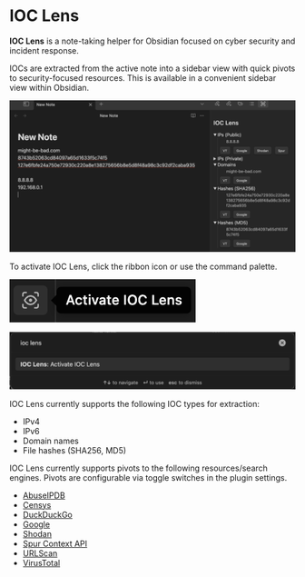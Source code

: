 # IOC Lens

**IOC Lens** is a note-taking helper for Obsidian focused on cyber security and incident response.

IOCs are extracted from the active note into a sidebar view with quick pivots to security-focused resources. This is available in a convenient sidebar view within Obsidian.

![demo](https://raw.githubusercontent.com/acgabbert/ioc-lens/refs/heads/master/resources/usage-example.png)

To activate IOC Lens, click the ribbon icon or use the command palette.

![ribbon icon](https://raw.githubusercontent.com/acgabbert/ioc-lens/refs/heads/master/resources/ribbon-icon.png)

![command palette](https://raw.githubusercontent.com/acgabbert/ioc-lens/refs/heads/master/resources/command-palette.png)

IOC Lens currently supports the following IOC types for extraction:
- IPv4
- IPv6
- Domain names
- File hashes (SHA256, MD5)

IOC Lens currently supports pivots to the following resources/search engines. Pivots are configurable via toggle switches in the plugin settings.
- [AbuseIPDB](https://www.abuseipdb.com)
- [Censys](https://search.censys.io)
- [DuckDuckGo](https://duckduckgo.com)
- [Google](https://google.com)
- [Shodan](https://shodan.io)
- [Spur Context API](https://spur.us/context-api/)
- [URLScan](https://urlscan.io/search/)
- [VirusTotal](https://virustotal.com)